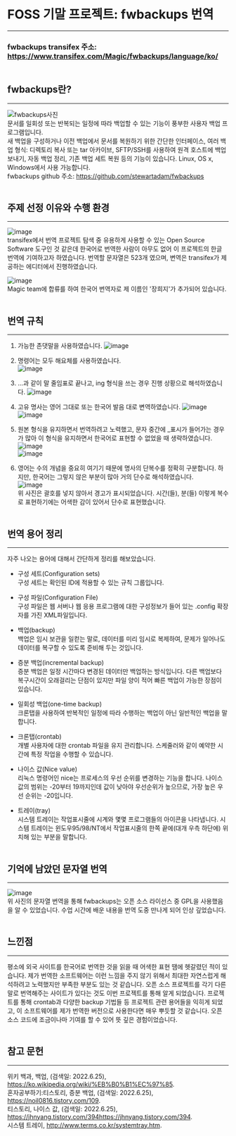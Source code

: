 # FOSS 기말 프로젝트: fwbackups 번역
--------------------------------------

### fwbackups transifex 주소: https://www.transifex.com/Magic/fwbackups/language/ko/ <br/><br/>
  
## fwbackups란? 
---------------
![fwbackups사진](/uploads/dc978e67790dd9fcc30a8652f52a9953/fwbackups사진.png)   
문서를 일회성 또는 반복되는 일정에 따라 백업할 수 있는 기능이 풍부한 사용자 백업 프로그램입니다.  
새 백업을 구성하거나 이전 백업에서 문서를 복원하기 위한 간단한 인터페이스, 여러 백업 형식: 디렉토리 복사 또는 tar 아카이브, SFTP/SSH를 사용하여 원격 호스트에 백업 보내기, 자동 백업 정리, 기존 백업 세트 복원 등의 기능이 있습니다. Linux, OS x, Windows에서 사용 가능합니다.  
fwbackups github 주소: https://github.com/stewartadam/fwbackups  <br/><br/>
  
  
## 주제 선정 이유와 수행 환경
------------------------------
![image](/uploads/44bda2f016b313e51c0bb0caee9769f3/image.png)  
transifex에서 번역 프로젝트 탐색 중 유용하게 사용할 수 있는 Open Source Software 도구인 것 같은데 한국어로 번역한 사람이 아무도 없어 이 프로젝트의 한글 번역에 기여하고자 하였습니다. 번역할 문자열은 523개 였으며, 변역은 transifex가 제공하는 에디터에서 진행하였습니다.

![image](/uploads/c1e09678724f3fcd1a562896345bd07e/image.png)   
Magic team에 합류를 하여 한국어 번역자로 제 이름인 '장희지'가 추가되어 있습니다. <br/><br/>
  

## 번역 규칙
------------
1. 가능한 존댓말을 사용하였습니다.
![image](/uploads/97fa515fd21fac6b2c65d1078e883bfa/image.png)  
    
2. 명령어는 모두 해요체를 사용하였습니다.  
![image](/uploads/fdb14e3f7402714a67e16515ed2f136e/image.png)  
  
3. ...과 같이 말 줄임표로 끝나고, ing 형식을 쓰는 경우 진행 상황으로 해석하였습니다.
![image](/uploads/08cf2ca940eb2b110751587887606030/image.png)  
  
4. 고유 명사는 영어 그대로 또는 한국어 발음 대로 변역하였습니다.
![image](/uploads/bf1949e67196df4395a0109df3bcbe86/image.png)  
![image](/uploads/1a18119d6380e55b916474f238487478/image.png)  
  
5. 원본 형식을 유지하면서 번역하려고 노력했고, 문자 중간에 _표시가 들어가는 경우가 많아 이 형식을 유지하면서 한국어로 표현할 수 없었을 때 생략하였습니다.
![image](/uploads/70c0102b44dcac0f96a3cbf46fcf9879/image.png)  
![image](/uploads/f535f1f2410ec8f842520b5426f95ae9/image.png)  
  
6. 영어는 수의 개념을 중요히 여기기 때문에 명사의 단복수를 정확히 구분합니다. 하지만, 한국어는 그렇지 않은 부분이 많아 거의 단수로 해석하였습니다.  
![image](/uploads/8ed5b1a9babd1010cd6ad23c33dbd9ad/image.png)  
위 사진은 괄호를 넣지 않아서 경고가 표시되었습니다. 시간(들), 분(들) 이렇게 복수로 표현하기에는 어색한 감이 있어서 단수로 표현했습니다.  <br/><br/>
  

## 번역 용어 정리
----------------- 
자주 나오는 용어에 대해서 간단하게 정리를 해보았습니다.  
* 구성 세트(Configuration sets)  
    구성 세트는 확인된 ID에 적용할 수 있는 규칙 그룹입니다.     

* 구성 파일(Configuration File)    
    구성 파일은 웹 서버나 웹 응용 프로그램에 대한 구성정보가 들어 있는 .config 확장자를 가진 XML파일입니다.  

* 백업(backup)  
    백업은 임시 보관을 일컫는 말로, 데이터를 미리 임시로 복제하여, 문제가 일어나도 데이터를 복구할 수 있도록 준비해 두는 것입니다.    

* 증분 백업(incremental backup)  
    증분 백업은 일정 시간마다 변경된 데이터만 백업하는 방식입니다. 다른 백업보다 복구시간이 오래걸리는 단점이 있지만 파일 양이 적어 빠른 백업이 가능한 장점이  있습니다.

* 일회성 백업(one-time backup)  
    크론탭을 사용하여 반복적인 일정에 따라 수행하는 백업이 아닌 일반적인 백업을 말합니다.  

* 크론탭(crontab)  
    개별 사용자에 대한 crontab 파일을 유지 관리합니다. 스케줄러와 같이 예약한 시간에 특정 작업을 수행할 수 있습니다.   

* 나이스 값(Nice value)  
    리눅스 명령어인 nice는 프로세스의 우선 순위를 변경하는 기능을 합니다. 나이스 값의 범위는 -20부터 19까지인데 값이 낮아야 우선순위가 높으므로, 가장 높은 우선 순위는 -20입니다.  

* 트레이(tray)  
    시스템 트레이는 작업표시줄에 시계와 몇몇 프로그램들의 아이콘을 나타냅니다. 시스템 트레이는 윈도우95/98/NT에서 작업표시줄의 한쪽 끝에(대개 우측 하단에) 위치해 있는 부분을 말합니다. <br/><br/>
  

## 기억에 남았던 문자열 번역
----------------------------
![image](/uploads/c65e00ca9e92e292b56c0f4578ffb0c5/image.png)  
위 사진의 문자열 번역을 통해 fwbackups는 오픈 소스 라이선스 중 GPL을 사용했음을 알 수 있었습니다. 수업 시간에 배운 내용을 번역 도중 만나게 되어 인상 깊었습니다.  <br/><br/>


## 느낀점
---------
평소에 외국 사이트를 한국어로 번역한 것을 읽을 때 어색한 표현 땜에 헷갈렸던 적이 있습니다. 제가 번역한 소프트웨어는 이런 느낌을 주지 않기 위해서 최대한 자연스럽게 해석하려고 노력했지만 부족한 부분도 있는 것 같습니다. 오픈 소스 프로젝트를 각기 다른 말로 번역해주는 사이트가 있다는 것도 이번 프로젝트를 통해 알게 되었습니다. 프로젝트를 통해 crontab과 다양한 backup 기법들 등 프로젝트 관련 용어들을 익히게 되었고, 이 소프트웨어를 제가 번역한 버전으로 사용한다면 매우 뿌듯할 것 같습니다. 오픈 소스 코드에 조금이나마 기여를 할 수 있어 뜻 깊은 경험이었습니다.  <br/><br/>
  
  
## 참고 문헌
-------------
위키 백과, 백업, (검색일: 2022.6.25), <https://ko.wikipedia.org/wiki/%EB%B0%B1%EC%97%85>.  
혼자공부하기:티스토리, 증분 백업, (검색일: 2022.6.25), <https://noil0816.tistory.com/109>.   
티스토리, 나이스 값, (검색일: 2022.6.25), <https://jhnyang.tistory.com/394https://jhnyang.tistory.com/394>.   
시스템 트레이, <http://www.terms.co.kr/systemtray.htm>.

